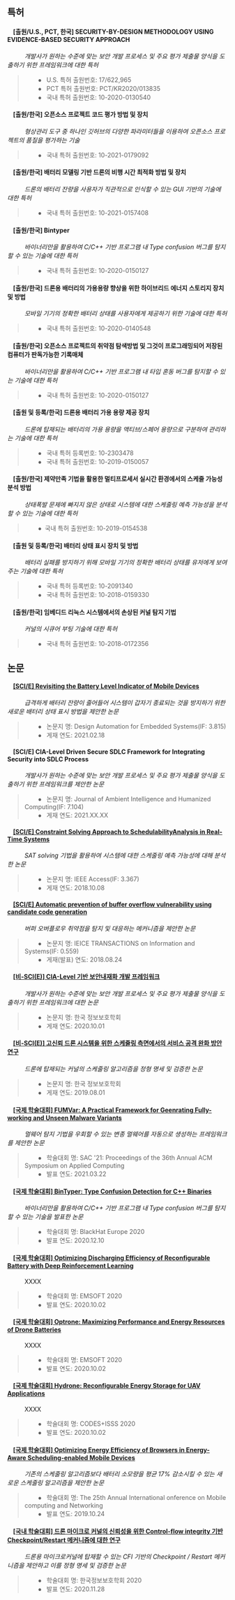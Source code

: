 ## 특허
####  &#160; &#160; [출원/U.S., PCT, 한국] SECURITY-BY-DESIGN METHODOLOGY USING EVIDENCE-BASED SECURITY APPROACH
 &#160; &#160; &#160; &#160; &#160; *개발사가 원하는 수준에 맞는 보안 개발 프로세스 및 주요 평가 제출물 양식을 도출하기 위한 프레임워크에 대한 특허* <br>
 > &#160; &#160; &#160; &#160; ⦁  &#160; U.S. 특허 출원번호: 17/622,965 <br>
 > &#160; &#160; &#160; &#160; ⦁  &#160; PCT 특허 출원번호: PCT/KR2020/013835 <br>
 > &#160; &#160; &#160; &#160; ⦁  &#160; 국내 특허 출원번호: 10-2020-0130540 <br> 

####  &#160; &#160; [출원/한국] 오픈소스 프로젝트 코드 평가 방법 및 장치
 &#160; &#160; &#160; &#160; &#160; *형상관리 도구 중 하나인 깃허브의 다양한 파라미터들을 이용하여 오픈소스 프로젝트의 품질을 평가하는 기술* <br>
> &#160; &#160; &#160; &#160; ⦁  &#160; 국내 특허 출원번호: 10-2021-0179092 <br>

####  &#160; &#160; [출원/한국] 배터리 모델링 기반 드론의 비행 시간 최적화 방법 및 장치
 &#160; &#160; &#160; &#160; &#160; *드론의 배터리 잔량을 사용자가 직관적으로 인식할 수 있는 GUI 기반의 기술에 대한 특허* <br>
> &#160; &#160; &#160; &#160; ⦁  &#160; 국내 특허 출원번호: 10-2021-0157408 <br>

####  &#160; &#160; [출원/한국] Bintyper
 &#160; &#160; &#160; &#160; &#160; *바이너리만을 활용하여 C/C++ 기반 프로그램 내 Type confusion 버그를 탐지할 수 있는 기술에 대한 특허* <br>
> &#160; &#160; &#160; &#160; ⦁  &#160; 국내 특허 출원번호: 10-2020-0150127 <br>

####  &#160; &#160; [출원/한국] 드론용 배터리의 가용용량 향상을 위한 하이브리드 에너지 스토리지 장치 및 방법
 &#160; &#160; &#160; &#160; &#160; *모바일 기기의 정확한 배터리 상태를 사용자에게 제공하기 위한 기술에 대한 특허* <br>
> &#160; &#160; &#160; &#160; ⦁  &#160; 국내 특허 출원번호: 10-2020-0140548 <br>

####  &#160; &#160; [출원/한국] 오픈소스 프로젝트의 취약점 탐색방법 및 그것이 프로그래밍되어 저장된 컴퓨터가 판독가능한 기록매체
 &#160; &#160; &#160; &#160; &#160; *바이너리만을 활용하여 C/C++ 기반 프로그램 내 타입 혼동 버그를 탐지할 수 있는 기술에 대한 특허* <br>
 > &#160; &#160; &#160; &#160; ⦁  &#160; 국내 특허 출원번호: 10-2020-0150127 <br>

####  &#160; &#160; [출원 및 등록/한국] 드론용 배터리 가용 용량 제공 장치
 &#160; &#160; &#160; &#160; &#160; *드론에 탑재되는 배터리의 가용 용량을 액티브/스페어 용량으로 구분하여 관리하는 기술에 대한 특허* <br>
> &#160; &#160; &#160; &#160; ⦁  &#160; 국내 특허 등록번호: 10-2303478 <br> 
> &#160; &#160; &#160; &#160; ⦁  &#160; 국내 특허 출원번호: 10-2019-0150057 <br>

####  &#160; &#160; [출원/한국] 제약만족 기법을 활용한 멀티프로세서 실시간 환경에서의 스케줄 가능성 분석 방법
 &#160; &#160; &#160; &#160; &#160; *상태폭발 문제에 빠지지 않은 상태로 시스템에 대한 스케줄링 예측 가능성을 분석할 수 있는 기술에 대한 특허* <br>
> &#160; &#160; &#160; &#160; ⦁  &#160;국내 특허 출원번호: 10-2019-0154538 <br>

####  &#160; &#160; [출원 및 등록/한국] 배터리 상태 표시 장치 및 방법
 &#160; &#160; &#160; &#160; &#160; *배터리 실패를 방지하기 위해 모바일 기기의 정확한 배터리 상태를 유저에게 보여주는 기술에 대한 특허* <br>
> &#160; &#160; &#160; &#160; ⦁  &#160; 국내 특허 등록번호: 10-2091340 <br>
> &#160; &#160; &#160; &#160; ⦁  &#160; 국내 특허 출원번호: 10-2018-0159330 <br>

####  &#160; &#160; [출원/한국] 임베디드 리눅스 시스템에서의 손상된 커널 탐지 기법
 &#160; &#160; &#160; &#160; &#160; *커널의 시큐어 부팅 기술에 대한 특허* <br>
> &#160; &#160; &#160; &#160; ⦁  &#160; 국내 특허 출원번호: 10-2018-0172356 <br>

## 논문
####  &#160; &#160; [[SCI/E] Revisiting the Battery Level Indicator of Mobile Devices](https://link.springer.com/article/10.1007/s10617-021-09246-w)
 &#160; &#160; &#160; &#160; &#160; *급격하게 배터리 잔량이 줄어들어 시스템이 갑자기 종료되는 것을 방지하기 위한 새로운 배터리 상태 표시 방법을 제안한 논문* <br>
 > &#160; &#160; &#160; &#160; ⦁  &#160; 논문지 명: Design Automation for Embedded Systems(IF: 3.815) <br>
 > &#160; &#160; &#160; &#160; ⦁  &#160; 게재 연도: 2021.02.18 <br>

####  &#160; &#160; [SCI/E] CIA-Level Driven Secure SDLC Framework for Integrating Security into SDLC Process
 &#160; &#160; &#160; &#160; &#160; *개발사가 원하는 수준에 맞는 보안 개발 프로세스 및 주요 평가 제출물 양식을 도출하기 위한 프레임워크를 제안한 논문* <br>
 > &#160; &#160; &#160; &#160; ⦁  &#160; 논문지 명: Journal of Ambient Intelligence and Humanized Computing(IF: 7.104) <br>
 > &#160; &#160; &#160; &#160; ⦁  &#160; 게재 연도: 2021.XX.XX <br>

####  &#160; &#160; [[SCI/E] Constraint Solving Approach to SchedulabilityAnalysis in Real-Time Systems](https://ieeexplore.ieee.org/document/8485678)
 &#160; &#160; &#160; &#160; &#160; *SAT solving 기법을 활용하여 시스템에 대한 스케줄링 예측 가능성에 대해 분석한 논문* <br>
 > &#160; &#160; &#160; &#160; ⦁  &#160; 논문지 명: IEEE Access(IF: 3.367) <br>
 > &#160; &#160; &#160; &#160; ⦁  &#160; 게재 연도: 2018.10.08 <br>

####  &#160; &#160; [[SCI/E] Automatic prevention of buffer overflow vulnerability using candidate code generation](https://www.jstage.jst.go.jp/article/transinf/E101.D/12/E101.D_2018EDP7192/_article/-char/en)
 &#160; &#160; &#160; &#160; &#160; _버퍼 오버플로우 취약점을 탐지 및 대응하는 메커니즘을 제안한 논문_ <br>
 > &#160; &#160; &#160; &#160; ⦁  &#160; 논문지 명: IEICE TRANSACTIONS on Information and Systems(IF: 0.559) <br>
 > &#160; &#160; &#160; &#160; ⦁  &#160; 게재(발표) 연도: 2018.08.24 <br>

####  &#160; &#160; [[비-SCI(E)] CIA-Level 기반 보안내재화 개발 프레임워크](https://www.dbpia.co.kr/Journal/articleDetail?nodeId=NODE10482853)
 &#160; &#160; &#160; &#160; &#160; _개발사가 원하는 수준에 맞는 보안 개발 프로세스 및 주요 평가 제출물 양식을 도출하기 위한 프레임워크에 대한 논문_ <br>
 > &#160; &#160; &#160; &#160; ⦁  &#160; 논문지 명: 한국 정보보호학회 <br>
 > &#160; &#160; &#160; &#160; ⦁  &#160; 게재 연도: 2020.10.01 <br>

####  &#160; &#160; [[비-SCI(E)] 고신뢰 드론 시스템을 위한 스케줄링 측면에서의 서비스 공격 완화 방안 연구](https://www.kci.go.kr/kciportal/ci/sereArticleSearch/ciSereArtiView.kci?sereArticleSearchBean.artiId=ART002498544)
 &#160; &#160; &#160; &#160; &#160; _드론에 탑재되는 커널의 스케줄링 알고리즘을 정형 명세 및 검증한 논문_ <br>
 > &#160; &#160; &#160; &#160; ⦁  &#160; 논문지 명: 한국 정보보호학회 <br>
 > &#160; &#160; &#160; &#160; ⦁  &#160; 게재 연도: 2019.08.01 <br>

####  &#160; &#160; [[국제 학술대회] FUMVar: A Practical Framework for Geenrating Fully-working and Unseen Malware Variants](https://dl.acm.org/doi/abs/10.1145/3412841.3442039)
 &#160; &#160; &#160; &#160; &#160; _멀웨어 탐지 기법을 우회할 수 있는 변종 멀웨어를 자동으로 생성하는 프레임워크를 제안한 논문_ <br>
 > &#160; &#160; &#160; &#160; ⦁  &#160; 학술대회 명: SAC '21: Proceedings of the 36th Annual ACM Symposium on Applied Computing <br>
 > &#160; &#160; &#160; &#160; ⦁  &#160; 발표 연도: 2021.03.22 <br>

####  &#160; &#160; [[국제 학술대회] BinTyper: Type Confusion Detection for C++ Binaries](https://www.blackhat.com/eu-20/briefings/schedule/#bintyper-type-confusion-detection-for-c-binaries-21351)
 &#160; &#160; &#160; &#160; &#160; _바이너리만을 활용하여 C/C++ 기반 프로그램 내 Type confusion 버그를 탐지할 수 있는 기술을 발표한 논문_ <br>
 > &#160; &#160; &#160; &#160; ⦁  &#160; 학술대회 명: BlackHat Europe 2020 <br>
 > &#160; &#160; &#160; &#160; ⦁  &#160; 발표 연도: 2020.12.10 <br>

####  &#160; &#160; [[국제 학술대회] Optimizing Discharging Efficiency of Reconfigurable Battery with Deep Reinforcement Learning](https://ieeexplore.ieee.org/document/9211558)
 &#160; &#160; &#160; &#160; &#160; XXXX <br>
 > &#160; &#160; &#160; &#160; ⦁  &#160; 학술대회 명: EMSOFT 2020 <br>
 > &#160; &#160; &#160; &#160; ⦁  &#160; 발표 연도: 2020.10.02 <br>

####  &#160; &#160; [[국제 학술대회] Optrone: Maximizing Performance and Energy Resources of Drone Batteries](https://ieeexplore.ieee.org/document/9211406)
 &#160; &#160; &#160; &#160; &#160; XXXX <br>
 > &#160; &#160; &#160; &#160; ⦁  &#160; 학술대회 명: EMSOFT 2020 <br>
 > &#160; &#160; &#160; &#160; ⦁  &#160; 발표 연도: 2020.10.02 <br>

####  &#160; &#160; [[국제 학술대회] Hydrone: Reconfigurable Energy Storage for UAV Applications](https://ieeexplore.ieee.org/document/9211456)
 &#160; &#160; &#160; &#160; &#160; XXXX <br>
 > &#160; &#160; &#160; &#160; ⦁  &#160; 학술대회 명: CODES+ISSS 2020 <br>
 > &#160; &#160; &#160; &#160; ⦁  &#160; 발표 연도: 2020.10.02 <br>

####  &#160; &#160; [[국제 학술대회] Optimizing Energy Efficiency of Browsers in Energy-Aware Scheduling-enabled Mobile Devices](https://dl.acm.org/doi/10.1145/3300061.3345449)
 &#160; &#160; &#160; &#160; &#160; _기존의 스케줄링 알고리즘보다 배터리 소모량을 평균 17% 감소시킬 수 있는 새로운 스케줄링 알고리즘을 제안한 논문_ <br>
 > &#160; &#160; &#160; &#160; ⦁  &#160; 학술대회 명: The 25th Annual International onference on Mobile computing and Networking <br>
 > &#160; &#160; &#160; &#160; ⦁  &#160; 발표 연도: 2019.10.24 <br>

####  &#160; &#160; [[국내 학술대회] 드론 마이크로 커널의 신뢰성을 위한 Control-flow integrity 기반 Checkpoint/Restart 메커니즘에 대한 연구](https://www.manuscriptlink.com/society/kiisc/conference/ciscw2020/programBook)
 &#160; &#160; &#160; &#160; &#160; _드론용 마이크로커널에 탑재할 수 있는 CFI 기반의 Checkpoint / Restart 메커니즘을 제안하고 이를 정형 명세 및 검증한 논문_ <br>
 > &#160; &#160; &#160; &#160; ⦁  &#160; 학술대회 명: 한국정보보호학회 2020  <br>
 > &#160; &#160; &#160; &#160; ⦁  &#160; 발표 연도: 2020.11.28 <br>
